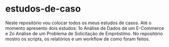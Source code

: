 # estudos-de-caso
Neste repositório vou colocar todos os meus estudos de casos.
Até o momento apresento dois estudos: 1o Análise de Dados de um E-Commerce e 2o Análise de um Problema de Solicitação de Empréstimo.
No repositório mostro os scripts, os relatórios e um workflow de como foram feitos.
